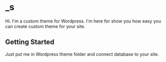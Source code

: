 _s
===

Hi. I'm a custom theme for Wordpress. I'm here for show you how easy you can create custom theme for your site.


Getting Started
---------------
Just put me in Wordpress theme folder and connect database to your site.
